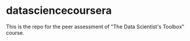 datasciencecoursera
===================

This is the repo for the peer assessment of "The Data Scientist's Toolbox" course.
